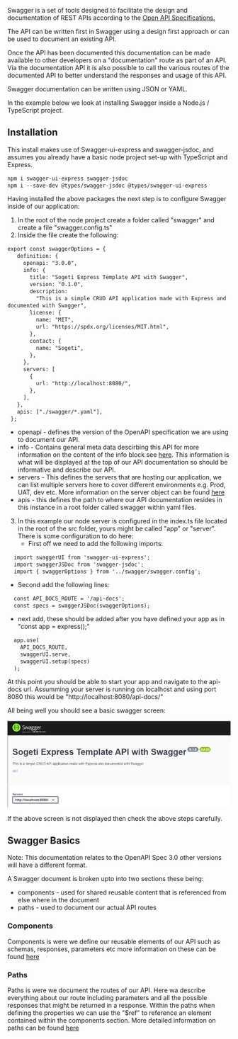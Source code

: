 
Swagger is a set of tools designed to facilitate the design and documentation of REST APIs according to the 
[Open API Specifications.](https://www.openapis.org/about) 

The API can be written first in Swagger using a design first approach or can be used to document an existing API.

Once the API has been documented this documentation can be made available to other developers on a "documentation" route as part of an API. Via the documentation API it is also possible to call the various routes of the documented API to better understand the responses and usage of this API.

Swagger documentation can be written using JSON or YAML.

In the example below we look at installing Swagger inside a Node.js / TypeScript project.

## Installation

This install makes use of Swagger-ui-express and swagger-jsdoc, and assumes you already have a basic node project set-up with TypeScript and Express.
 
 ```
npm i swagger-ui-express swagger-jsdoc
npm i --save-dev @types/swagger-jsdoc @types/swagger-ui-express
 ```

Having installed the above packages the next step is to configure Swagger inside of our application:

1) In the root of the node project create a folder called "swagger" and create a file "swagger.config.ts"
2) Inside the file create the following:
 ```
 export const swaggerOptions = {
    definition: {
      openapi: "3.0.0",
      info: {
        title: "Sogeti Express Template API with Swagger",
        version: "0.1.0",
        description:
          "This is a simple CRUD API application made with Express and documented with Swagger",
        license: {
          name: "MIT",
          url: "https://spdx.org/licenses/MIT.html",
        },
        contact: {
          name: "Sogeti",
        },
      },
      servers: [
        {
          url: "http://localhost:8080/",
        },
      ],
    },
    apis: ["./swagger/*.yaml"],
  };
 ```

 * openapi - defines the version of the OpenAPI specification we are using to document our API.
 * info - Contains general meta data descirbing this API for more information on the content of the info block see [here](https://spec.openapis.org/oas/v3.1.0#info-object). This information is what will be displayed at the top of our API documentation so should be informative and describe our API.
 * servers - This defines the servers that are hosting our application, we can list multiple servers here to cover different environments e.g. Prod, UAT, dev etc. More information on the server object can be found [here](https://spec.openapis.org/oas/v3.1.0#server-object)
 * apis - this defines the path to where our API documentation resides in this instance in a root folder called swagger within yaml files.

3) In this example our node server is configured in the index.ts file located in the root of the src folder, yours might be called "app" or "server". There is some configuration to do here:
   * First off we need to add the following imports:
  ```
    import swaggerUI from 'swagger-ui-express';
    import swaggerJSDoc from 'swagger-jsdoc';
    import { swaggerOptions } from '../swagger/swagger.config';
  ```
  * Second add the following lines:
  ```
    const API_DOCS_ROUTE = '/api-docs';
    const specs = swaggerJSDoc(swaggerOptions);	
  ```
  * next add, these should be added after you have defined your app as in "const app = express();"

  ```
    app.use(
      API_DOCS_ROUTE,
      swaggerUI.serve,
      swaggerUI.setup(specs)
    );
  ```

  At this point you should be able to start your app and navigate to the api-docs url. Assumming your server is running on localhost and using port 8080 this would be "http://localhost:8080/api-docs/"

  All being well you should see a basic swagger screen:

  ![swagger launch screen](../img/swagger%20launch%20screen.jpg)

If the above screen is not displayed then check the above steps carefully.

## Swagger Basics

Note: This documentation relates to the OpenAPI Spec 3.0 other versions will have a different format.

A Swagger document is broken upto into two sections these being:

* components - used for shared reusable content that is referenced from else where in the document
* paths - used to document our actual API routes

### Components

Components is were we define our reusable elements of our API such as schemas, responses, parameters etc more information on these can be found [here](https://swagger.io/docs/specification/components/)

### Paths

Paths is were we document the routes of our API. Here wa describe everything about our route including parameters and all the possible responses that might be returned in a response. Within the paths when defining the properties we can use the "$ref" to reference an element contained within the components section. More detailed information on paths can be found [here](https://swagger.io/docs/specification/paths-and-operations/)

